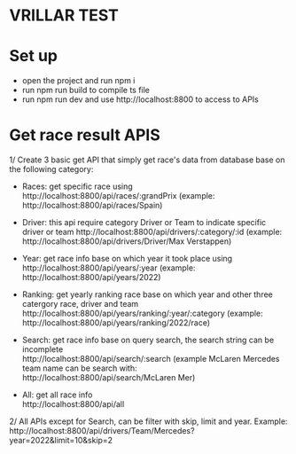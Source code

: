 # VRILLAR TEST

# Set up
+ open the project and run npm i
+ run npm run build to compile ts file
+ run npm run dev and use http://localhost:8800 to access to APIs

# Get race result APIS
1/ Create 3 basic get API that simply get race's data from database 
base on the following category:

+ Races: get specific race using http://localhost:8800/api/races/:grandPrix
(example: http://localhost:8800/api/races/Spain)

+ Driver: this api require category Driver or Team to indicate specific driver or team 
http://localhost:8800/api/drivers/:category/:id
(example: http://localhost:8800/api/drivers/Driver/Max Verstappen)
 
+ Year: get race info base on which year it took place using 
http://localhost:8800/api/years/:year 
(example: http://localhost:8800/api/years/2022)

+ Ranking: get yearly ranking race base on which year and other three catergory
race, driver and team
http://localhost:8800/api/years/ranking/:year/:category 
(example: http://localhost:8800/api/years/ranking/2022/race)

+ Search: get race info base on query search, the search string can be incomplete  
http://localhost:8800/api/search/:search
(example McLaren Mercedes team name can be search with: http://localhost:8800/api/search/McLaren Mer)

+ All: get all race info   
http://localhost:8800/api/all

2/ All APIs except for Search, can be filter with skip, limit and year.
Example: http://localhost:8800/api/drivers/Team/Mercedes?year=2022&limit=10&skip=2
